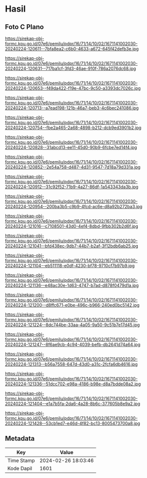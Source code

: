 # Hasil

## Foto C Plano

https://sirekap-obj-formc.kpu.go.id/07e6/pemilu/pdpr/16/71/14/10/02/1671141002030-20240224-120611--7bfa8ea2-c6b0-4633-a672-645f42defb3e.jpg

https://sirekap-obj-formc.kpu.go.id/07e6/pemilu/pdpr/16/71/14/10/02/1671141002030-20240224-120631--717ba1cf-3fd3-46ae-910f-786a2076dc68.jpg

https://sirekap-obj-formc.kpu.go.id/07e6/pemilu/pdpr/16/71/14/10/02/1671141002030-20240224-120653--f49da422-f19e-47bc-9c50-a3393dc7026c.jpg

https://sirekap-obj-formc.kpu.go.id/07e6/pemilu/pdpr/16/71/14/10/02/1671141002030-20240224-120713--a7ead198-121b-46a7-beb3-4c6bec241086.jpg

https://sirekap-obj-formc.kpu.go.id/07e6/pemilu/pdpr/16/71/14/10/02/1671141002030-20240224-120754--fbe2a465-2a68-4898-b212-dcb9ed3901b2.jpg

https://sirekap-obj-formc.kpu.go.id/07e6/pemilu/pdpr/16/71/14/10/02/1671141002030-20240224-120828--31abcd13-ee11-45d0-90b9-6fcbe7ed14f4.jpg

https://sirekap-obj-formc.kpu.go.id/07e6/pemilu/pdpr/16/71/14/10/02/1671141002030-20240224-120852--2e54a758-d487-4d31-9547-7d18a79d331a.jpg

https://sirekap-obj-formc.kpu.go.id/07e6/pemilu/pdpr/16/71/14/10/02/1671141002030-20240224-120912--31c92f52-71b9-4a27-86df-1a543343da3b.jpg

https://sirekap-obj-formc.kpu.go.id/07e6/pemilu/pdpr/16/71/14/10/02/1671141002030-20240224-120954--200ba3b5-c9b9-4fcd-ac6e-d8a92b272ba3.jpg

https://sirekap-obj-formc.kpu.go.id/07e6/pemilu/pdpr/16/71/14/10/02/1671141002030-20240224-121016--c7108501-43d0-4ef4-8dbd-9fbb302b2d6f.jpg

https://sirekap-obj-formc.kpu.go.id/07e6/pemilu/pdpr/16/71/14/10/02/1671141002030-20240224-121041--bfd438ec-9db7-44b7-b2af-3f12bdb6ab25.jpg

https://sirekap-obj-formc.kpu.go.id/07e6/pemilu/pdpr/16/71/14/10/02/1671141002030-20240224-121104--eb511118-e0df-4230-bf78-9710cf7b97b9.jpg

https://sirekap-obj-formc.kpu.go.id/07e6/pemilu/pdpr/16/71/14/10/02/1671141002030-20240224-121136--e48ac30e-1d63-4747-b7ad-d878f0479d1a.jpg

https://sirekap-obj-formc.kpu.go.id/07e6/pemilu/pdpr/16/71/14/10/02/1671141002030-20240224-121200--d8ffc671-e0be-496c-b966-240ed0bc5142.jpg

https://sirekap-obj-formc.kpu.go.id/07e6/pemilu/pdpr/16/71/14/10/02/1671141002030-20240224-121224--8dc744be-33aa-4a05-9a50-9c51b7e17d45.jpg

https://sirekap-obj-formc.kpu.go.id/07e6/pemilu/pdpr/16/71/14/10/02/1671141002030-20240224-121247--8f6ae9cb-4c94-4039-befb-db2641d74a64.jpg

https://sirekap-obj-formc.kpu.go.id/07e6/pemilu/pdpr/16/71/14/10/02/1671141002030-20240224-121313--b56a7558-647d-43d0-a31c-2fcfa6db4616.jpg

https://sirekap-obj-formc.kpu.go.id/07e6/pemilu/pdpr/16/71/14/10/02/1671141002030-20240224-121336--51dcc702-e98a-4186-b98e-d8a7bdde08a2.jpg

https://sirekap-obj-formc.kpu.go.id/07e6/pemilu/pdpr/16/71/14/10/02/1671141002030-20240224-121404--e1a7b5fa-2da6-4a28-8b6c-377605b8e9a2.jpg

https://sirekap-obj-formc.kpu.go.id/07e6/pemilu/pdpr/16/71/14/10/02/1671141002030-20240224-121428--53cb1ed7-e46d-4f82-bc13-8005473700a8.jpg


## Metadata

| Key        | Value               |
| ---------- | ------------------- |
| Time Stamp | 2024-02-26 18:03:46 |
| Kode Dapil | 1601                |



